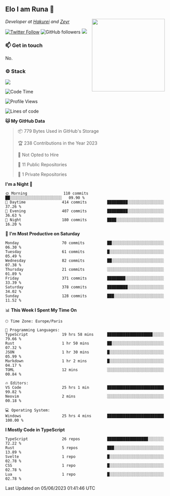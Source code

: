<h2>Elo I am Runa 🐔</h2>
<img align='right' src="https://imgur.com/Idjj7mk.png" width="230">
<p><em>Developer at <a href="https://github.com/hakureiapp">Hakurei</a> and <a href="https://github.com/zeyrbot">Zeyr</a></em></p>

[![Twitter Follow](https://img.shields.io/twitter/follow/ruunao?label=Follow)](https://twitter.com/intent/follow?screen_name=ruunao)
![GitHub followers](https://img.shields.io/github/followers/ruunao?label=Follow&style=social)
![](https://komarev.com/ghpvc/?username=ruunao&color=blue)

### 📫 Get in touch
No.

### ⚙️ Stack
![](https://skillicons.dev/icons?i=git,docker,js,ts,cloudflare,css,deno,express,cpp,arduino,graphql,html,nestjs,react,apollo,bash,lua,nextjs,nodejs,ps,powershell,neovim,postgres,tailwind,prisma)

<!--START_SECTION:waka-->
![Code Time](http://img.shields.io/badge/Code%20Time-32%20hrs%2050%20mins-blue)

![Profile Views](http://img.shields.io/badge/Profile%20Views-50-blue)

![Lines of code](https://img.shields.io/badge/From%20Hello%20World%20I%27ve%20Written-412.7%20thousand%20lines%20of%20code-blue)

**🐱 My GitHub Data** 

> 📦 779 Bytes Used in GitHub's Storage 
 > 
> 🏆 238 Contributions in the Year 2023
 > 
> 🚫 Not Opted to Hire
 > 
> 📜 11 Public Repositories 
 > 
> 🔑 1 Private Repositories 
 > 
**I'm a Night 🦉** 

```text
🌞 Morning                110 commits         ██░░░░░░░░░░░░░░░░░░░░░░░   09.90 % 
🌆 Daytime                414 commits         █████████░░░░░░░░░░░░░░░░   37.26 % 
🌃 Evening                407 commits         █████████░░░░░░░░░░░░░░░░   36.63 % 
🌙 Night                  180 commits         ████░░░░░░░░░░░░░░░░░░░░░   16.20 % 
```
📅 **I'm Most Productive on Saturday** 

```text
Monday                   70 commits          ██░░░░░░░░░░░░░░░░░░░░░░░   06.30 % 
Tuesday                  61 commits          █░░░░░░░░░░░░░░░░░░░░░░░░   05.49 % 
Wednesday                82 commits          ██░░░░░░░░░░░░░░░░░░░░░░░   07.38 % 
Thursday                 21 commits          ░░░░░░░░░░░░░░░░░░░░░░░░░   01.89 % 
Friday                   371 commits         ████████░░░░░░░░░░░░░░░░░   33.39 % 
Saturday                 378 commits         █████████░░░░░░░░░░░░░░░░   34.02 % 
Sunday                   128 commits         ███░░░░░░░░░░░░░░░░░░░░░░   11.52 % 
```


📊 **This Week I Spent My Time On** 

```text
🕑︎ Time Zone: Europe/Paris

💬 Programming Languages: 
TypeScript               19 hrs 58 mins      ████████████████████░░░░░   79.66 % 
Rust                     1 hr 50 mins        ██░░░░░░░░░░░░░░░░░░░░░░░   07.32 % 
JSON                     1 hr 30 mins        █░░░░░░░░░░░░░░░░░░░░░░░░   05.99 % 
Markdown                 1 hr 2 mins         █░░░░░░░░░░░░░░░░░░░░░░░░   04.17 % 
TOML                     12 mins             ░░░░░░░░░░░░░░░░░░░░░░░░░   00.84 % 

🔥 Editors: 
VS Code                  25 hrs 1 min        █████████████████████████   99.82 % 
Neovim                   2 mins              ░░░░░░░░░░░░░░░░░░░░░░░░░   00.18 % 

💻 Operating System: 
Windows                  25 hrs 4 mins       █████████████████████████   100.00 % 
```

**I Mostly Code in TypeScript** 

```text
TypeScript               26 repos            ██████████████████░░░░░░░   72.22 % 
Rust                     5 repos             ███░░░░░░░░░░░░░░░░░░░░░░   13.89 % 
Svelte                   1 repo              █░░░░░░░░░░░░░░░░░░░░░░░░   02.78 % 
CSS                      1 repo              █░░░░░░░░░░░░░░░░░░░░░░░░   02.78 % 
Lua                      1 repo              █░░░░░░░░░░░░░░░░░░░░░░░░   02.78 % 
```




 Last Updated on 05/06/2023 01:41:46 UTC
<!--END_SECTION:waka-->


<!--
<p align="center">
     <a href="https://discord.gg/HhybNhchcC"><img src="https://invidget.switchblade.xyz/sejc7TnX6N" align="center" ><a>
</p> 
-->

